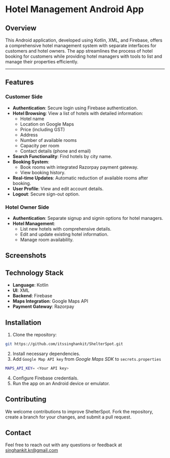 # Hotel Management Android App

## Overview

This Android application, developed using Kotlin, XML, and Firebase, offers a comprehensive hotel
management system with separate interfaces for customers and hotel owners. The app streamlines the
process of hotel booking for customers while providing hotel managers with tools to list and manage
their properties efficiently.

---
## Features

### Customer Side

- **Authentication**: Secure login using Firebase authentication.
- **Hotel Browsing**: View a list of hotels with detailed information:
    - Hotel name
    - Location on Google Maps
    - Price (including GST)
    - Address
    - Number of available rooms
    - Capacity per room
    - Contact details (phone and email)
- **Search Functionality**: Find hotels by city name.
- **Booking System**:
    - Book rooms with integrated Razorpay payment gateway.
    - View booking history.
- **Real-time Updates**: Automatic reduction of available rooms after booking.
- **User Profile**: View and edit account details.
- **Logout**: Secure sign-out option.

### Hotel Owner Side

- **Authentication**: Separate signup and signin options for hotel managers.
- **Hotel Management**:
    - List new hotels with comprehensive details.
    - Edit and update existing hotel information.
    - Manage room availability.

## Screenshots


## Technology Stack

- **Language**: Kotlin
- **UI**: XML
- **Backend**: Firebase
- **Maps Integration**: Google Maps API
- **Payment Gateway**: Razorpay

## Installation

1. Clone the repository:

```bash
git https://github.com/itssinghankit/ShelterSpot.git
```

2. Install necessary dependencies.
3. Add `Google Map API key` from _Google Maps SDK_ to `secrets.properties`

```bash
MAPS_API_KEY= <Your API key>
```

4. Configure Firebase credentials.
5. Run the app on an Android device or emulator.

## Contributing

We welcome contributions to improve ShelterSpot. Fork the repository, create a branch for your
changes, and submit a pull request.

## Contact

Feel free to reach out with any questions or feedback at
[singhankit.kr@gmail.com](singhankit.kr@gmail.com)